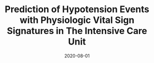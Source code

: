 ---
title: "Prediction of Hypotension Events with Physiologic Vital Sign Signatures in The Intensive Care Unit"
collection: publications
excerpt: '*Background*  
Even brief hypotension is associated with increased morbidity and mortality. We developed a machine learning model to predict the initial hypotension event among intensive care unit (ICU) patients and designed an alert system for bedside implementation.


*Materials and methods*  
From the Medical Information Mart for Intensive Care III (MIMIC-3) dataset, minute-by-minute vital signs were extracted. A hypotension event was defined as at least five measurements within a 10-min period of systolic blood pressure ≤ 90 mmHg and mean arterial pressure ≤ 60 mmHg. Using time series data from 30-min overlapping time windows, a random forest (RF) classifier was used to predict risk of hypotension every minute. Chronologically, the first half of extracted data was used to train the model, and the second half was used to validate the trained model. The model’s performance was measured with area under the receiver operating characteristic curve (AUROC) and area under the precision recall curve (AUPRC). Hypotension alerts were generated using risk score time series, a stacked RF model. A lockout time were applied for real-life implementation.


*Results*  
We identified 1307 subjects (1580 ICU stays) as the hypotension group and 1619 subjects (2279 ICU stays) as the non-hypotension group. The RF model showed AUROC of 0.93 and 0.88 at 15 and 60 min, respectively, before hypotension, and AUPRC of 0.77 at 60 min before. Risk score trajectories revealed 80% and > 60% of hypotension predicted at 15 and 60 min before the hypotension, respectively. The stacked model with 15-min lockout produced on average 0.79 alerts/subject/hour (sensitivity 92.4%).


*Conclusion*  
Clinically significant hypotension events in the ICU can be predicted at least 1 h before the initial hypotension episode. With a highly sensitive and reliable practical alert system, a vast majority of future hypotension could be captured, suggesting potential real-life utility.'
date: 2020-08-01
venue: 'Critical Care'
paperurl: 'https://ccforum.biomedcentral.com/articles/10.1186/s13054-020-03379-3'
citation: 'Yoon, J. H.*, Jeanselme, V.*, Dubrawski, A., Hravnak, M., Pinsky, M. R., Clermont, G. (2020). <b>Prediction of Hypotension Events with Physiologic Vital Sign Signatures in The Intensive Care Unit</b>. In <i>Critical Care, 24(1), 1-9</i>.'
---